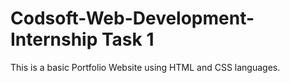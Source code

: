 # Codsoft-Web-Development-Internship Task 1
This is a basic Portfolio Website using HTML and CSS languages.
